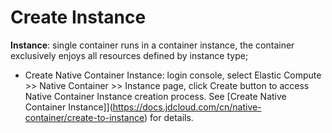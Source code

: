 # Create Instance  
  
**Instance**: single container runs in a container instance, the container exclusively enjoys all resources defined by instance type;

* Create Native Container Instance: login console, select Elastic Compute >> Native Container >> Instance page, click Create button to access Native Container Instance creation process. See [Create Native Container Instance]](https://docs.jdcloud.com/cn/native-container/create-to-instance) for details.

 
